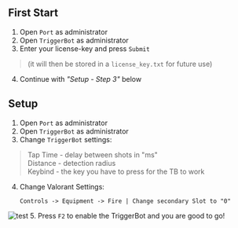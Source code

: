 
## First Start
1. Open `Port` as administrator
2. Open `TriggerBot` as administrator
3. Enter your license-key and press `Submit`
> (it will then be stored in a `license_key.txt` for future use)
4. Continue with *"Setup - Step 3"* below

## Setup

1. Open `Port` as administrator
2. Open `TriggerBot` as administrator
3. Change `TriggerBot` settings:
> Tap Time - delay between shots in "ms"\
> Distance - detection radius\
> Keybind - the key you have to press for the TB to work
4. Change Valorant Settings:
    ```
    Controls -> Equipment -> Fire | Change secondary Slot to "0"
    ```
![test](https://img001.prntscr.com/file/img001/7H6n3i2mSkmV1LMc7c3tsg.png)
5. Press `F2` to enable the TriggerBot and you are good to go!
    
